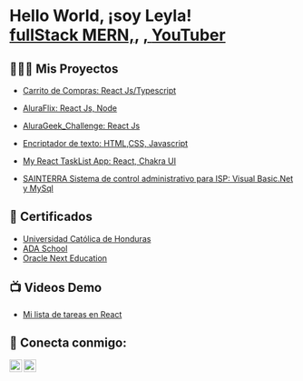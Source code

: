 <h1>Hello World, ¡soy Leyla! <br/><a href="https://github.com/legive">fullStack MERN,</a>, <a href="http://www.linkedin.com/in/leylagiselavasquezenamorado-developer">, <a href="https://www.youtube.com/@tutosbylegive">YouTuber</a></h1>

<h2>👩🏽‍💻 Mis Proyectos</h2>

- [Carrito de Compras: React Js/Typescript](https://github.com/legive/Carrito-de-Compras.git)

- [AluraFlix: React Js, Node](https://github.com/legive/AluraFlix.git)
 
- [AluraGeek_Challenge: React Js](https://github.com/legive/AluraGeek_Challenge.git)
 
- [Encriptador de texto: HTML,CSS, Javascript](https://github.com/legive/Challenge-Oracle-ONE.git) 
 
- [My React TaskList App: React, Chakra UI ](https://github.com/legive/my-react-task-list.git) 
 
- [SAINTERRA Sistema de control administrativo para ISP: Visual Basic.Net y MySql](https://github.com/legive/SAINTERRA-ISP.git) 


<h2>📄 Certificados </h2>

- [Universidad Católica de Honduras](https://drive.google.com/file/d/1Gl2Uy7KyBsB36CdAiXEeB4yNsDnNKOEk/view?usp=sharing)
- [ADA School](https://learn.ada-school.org/certifications/654a3fb9ba362cc3577e9288)
- [Oracle Next Education](https://app.aluracursos.com/program/certificate/fb1397d1-f53c-45a7-bda9-76b125570ee4?lang)

<h2>📺 Videos Demo</h2>

- [Mi lista de tareas en React](https://youtu.be/OVSLtYXmQWo)


## 🤳 Conecta conmigo:

[<img align="left" alt="Legive-dev | YouTube" width="22px" src="https://www.youtube.com/favicon.ico" />][youtube]
[<img align="left" alt="LeylaVasquez | LinkedIn" width="22px" src="https://linkedin.com/favicon.ico" />][linkedin]


[youtube]: https://youtube.com/@tutosbylegive?si=CICxfFu3UkXUqKtk
[linkedin]: https://linkedin.com/in/leylagiselavasquezenamorado-developer


<!--
**naekm/naekmv** es un repositorio ✨ _special_ ✨ ya que el archivo `README.md` (este archivo ) aparece directamente en tu perfil de Github.

Aquí hay más cosas que puedes incluir:

- 🔭 Estoy trabajando en ...
- 🌱 Actualmente aprendo ...
- 👯 Estoy buscando colaborar con ...
- 💬 Me puedes preguntar de ...
- 📫 Cómo contactarme: ...

-->
